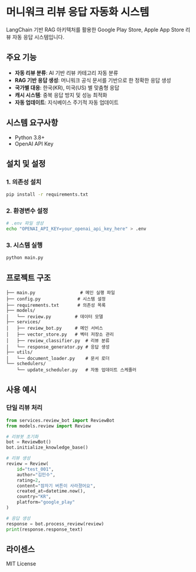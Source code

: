 # 머니워크 리뷰 응답 자동화 시스템

LangChain 기반 RAG 아키텍처를 활용한 Google Play Store, Apple App Store 리뷰 자동 응답 시스템입니다.

## 주요 기능

- **자동 리뷰 분류**: AI 기반 리뷰 카테고리 자동 분류
- **RAG 기반 응답 생성**: 머니워크 공식 문서를 기반으로 한 정확한 응답 생성
- **국가별 대응**: 한국(KR), 미국(US) 별 맞춤형 응답
- **캐시 시스템**: 중복 응답 방지 및 성능 최적화
- **자동 업데이트**: 지식베이스 주기적 자동 업데이트

## 시스템 요구사항

- Python 3.8+
- OpenAI API Key

## 설치 및 설정

### 1. 의존성 설치
```bash
pip install -r requirements.txt
```

### 2. 환경변수 설정
```bash
# .env 파일 생성
echo "OPENAI_API_KEY=your_openai_api_key_here" > .env
```

### 3. 시스템 실행
```bash
python main.py
```

## 프로젝트 구조

```
├── main.py                 # 메인 실행 파일
├── config.py              # 시스템 설정
├── requirements.txt       # 의존성 목록
├── models/
│   └── review.py         # 데이터 모델
├── services/
│   ├── review_bot.py     # 메인 서비스
│   ├── vector_store.py   # 벡터 저장소 관리
│   ├── review_classifier.py  # 리뷰 분류
│   └── response_generator.py # 응답 생성
├── utils/
│   └── document_loader.py    # 문서 로더
└── schedulers/
    └── update_scheduler.py   # 자동 업데이트 스케줄러
```

## 사용 예시

### 단일 리뷰 처리
```python
from services.review_bot import ReviewBot
from models.review import Review

# 리뷰봇 초기화
bot = ReviewBot()
bot.initialize_knowledge_base()

# 리뷰 생성
review = Review(
    id="test_001",
    author="김민수",
    rating=2,
    content="잠자기 버튼이 사라졌어요",
    created_at=datetime.now(),
    country="KR",
    platform="google_play"
)

# 응답 생성
response = bot.process_review(review)
print(response.response_text)
```

## 라이센스

MIT License 